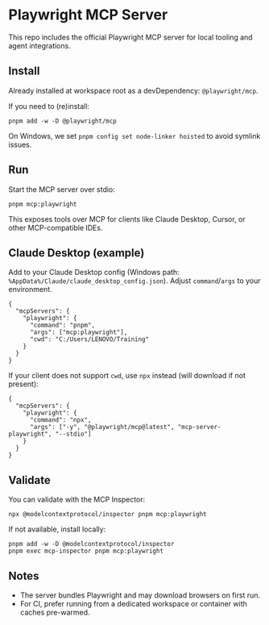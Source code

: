 # Playwright MCP Server

This repo includes the official Playwright MCP server for local tooling and agent integrations.

## Install

Already installed at workspace root as a devDependency: `@playwright/mcp`.

If you need to (re)install:

```
pnpm add -w -D @playwright/mcp
```

On Windows, we set `pnpm config set node-linker hoisted` to avoid symlink issues.

## Run

Start the MCP server over stdio:

```
pnpm mcp:playwright
```

This exposes tools over MCP for clients like Claude Desktop, Cursor, or other MCP-compatible IDEs.

## Claude Desktop (example)

Add to your Claude Desktop config (Windows path: `%AppData%/Claude/claude_desktop_config.json`). Adjust `command`/`args` to your environment.

```
{
  "mcpServers": {
    "playwright": {
      "command": "pnpm",
      "args": ["mcp:playwright"],
      "cwd": "C:/Users/LENOVO/Training"
    }
  }
}
```

If your client does not support `cwd`, use `npx` instead (will download if not present):

```
{
  "mcpServers": {
    "playwright": {
      "command": "npx",
      "args": ["-y", "@playwright/mcp@latest", "mcp-server-playwright", "--stdio"]
    }
  }
}
```

## Validate

You can validate with the MCP Inspector:

```
npx @modelcontextprotocol/inspector pnpm mcp:playwright
```

If not available, install locally:

```
pnpm add -w -D @modelcontextprotocol/inspector
pnpm exec mcp-inspector pnpm mcp:playwright
```

## Notes

- The server bundles Playwright and may download browsers on first run.
- For CI, prefer running from a dedicated workspace or container with caches pre-warmed.
